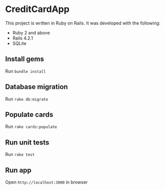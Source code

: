 # CreditCardApp
This project is written in Ruby on Rails. It was developed with the following:

 - Ruby 2 and above
 - Rails 4.2.1
 - SQLite

## Install gems
Run `bundle install`

## Database migration
Run `rake db:migrate`

## Populate cards
Run `rake cards:populate`

## Run unit tests
Run `rake test`

## Run app
Open `http://localhost:3000` in browser